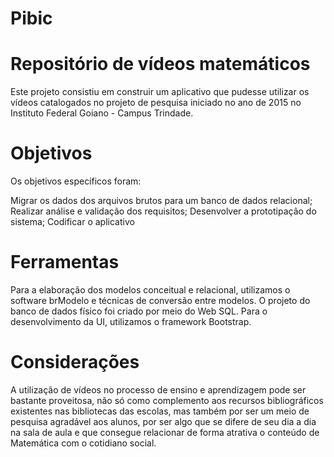 # Pibic
# Repositório de vídeos matemáticos

  Este projeto consistiu em construir um aplicativo que pudesse utilizar os vídeos catalogados no projeto de pesquisa iniciado no ano de 2015 no Instituto Federal Goiano - Campus Trindade.

# Objetivos

  Os objetivos específicos foram:
  
  Migrar os dados dos arquivos brutos para um banco de dados relacional;
  Realizar análise e validação dos requisitos;
  Desenvolver a prototipação do sistema;
  Codificar o aplicativo
  
# Ferramentas

  Para a elaboração dos modelos conceitual e relacional, utilizamos o software brModelo e técnicas de conversão entre modelos. O projeto do banco de dados físico foi criado por meio do Web SQL. Para o desenvolvimento da UI, utilizamos o framework Bootstrap.

# Considerações

  A utilização de vídeos no processo de ensino e aprendizagem pode ser bastante proveitosa, não só como complemento aos recursos bibliográficos existentes nas bibliotecas das escolas, mas também por ser um meio de pesquisa agradável aos alunos, por ser algo que se difere de seu dia a dia na sala de aula e que consegue relacionar de forma atrativa o conteúdo de Matemática com o cotidiano social.
